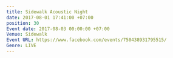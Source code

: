 ```yaml
---
title: Sidewalk Acoustic Night
date: 2017-08-01 17:41:00 +07:00
position: 30
Event date: 2017-08-03 00:00:00 +07:00
Venue: Sidewalk
Event URL: https://www.facebook.com/events/750438931795515/
Genre: LIVE
---
```


